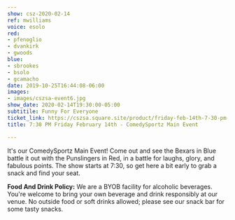```yaml
---
show: csz-2020-02-14
ref: mwilliams
voice: esolo
red:
- pfenoglio
- dvankirk
- gwoods
blue:
- sbrookes
- bsolo
- gcamacho
date: 2019-10-25T16:44:08-06:00
images:
- images/cszsa-event6.jpg
show_date: 2020-02-14T19:30:00-05:00
subtitile: Funny For Everyone
ticket_link: https://cszsa.square.site/product/friday-feb-14th-7-30-pm-comedysportz-main-event/169?cs=true
title: 7:30 PM Friday February 14th - ComedySportz Main Event

---
```

It's our ComedySportz Main Event! Come out and see the Bexars in Blue battle it out with the Punslingers in Red, in a battle for laughs, glory, and fabulous points. The show starts at 7:30, so get here a bit early to grab a snack and find your seat.

**Food And Drink Policy:** We are a BYOB facility for alcoholic beverages. You're welcome to bring your own beverage and drink responsibly at our venue. No outside food or soft drinks allowed; please see our snack bar for some tasty snacks.
